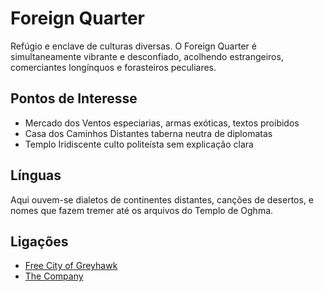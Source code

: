 #  Foreign Quarter

Refúgio e enclave de culturas diversas. O Foreign Quarter é simultaneamente vibrante e desconfiado, acolhendo estrangeiros, comerciantes longínquos e forasteiros peculiares.

##  Pontos de Interesse

- Mercado dos Ventos  especiarias, armas exóticas, textos proibidos
- Casa dos Caminhos Distantes  taberna neutra de diplomatas
- Templo Iridiscente  culto politeísta sem explicação clara

##  Línguas

Aqui ouvem-se dialetos de continentes distantes, canções de desertos, e nomes que fazem tremer até os arquivos do Templo de Oghma.

##  Ligações

- [Free City of Greyhawk]()
- [The Company]()


















